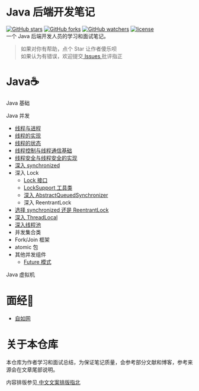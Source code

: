# Java 后端开发笔记
[![GitHub stars](https://img.shields.io/github/stars/nekolr/java-notes.svg?style=flat-square&label=Stars)](https://github.com/nekolr/java-notes) [![GitHub forks](https://img.shields.io/github/forks/nekolr/java-notes.svg?style=flat-square&label=Fork)](https://github.com/nekolr/java-notes) [![GitHub watchers](https://img.shields.io/github/watchers/nekolr/java-notes.svg?style=flat-square&label=Watch)](https://github.com/nekolr/java-notes) [![license](https://img.shields.io/github/license/mashape/apistatus.svg?style=flat-square)](https://github.com/nekolr/java-notes/blob/master/LICENSE)   
一个 Java 后端开发人员的学习和面试笔记。  
> 如果对你有帮助，点个 Star 让作者傻乐呗  
如果认为有错误，欢迎提交[ Issues ](https://github.com/nekolr/java-notes/issues/new)批评指正  

# Java☕

Java 基础  

Java 并发  
- [线程与进程](https://github.com/nekolr/java-notes/blob/master/notes/线程与进程.md)
- [线程的实现](https://github.com/nekolr/java-notes/blob/master/notes/线程的实现.md)
- [线程的状态](https://github.com/nekolr/java-notes/blob/master/notes/线程的状态.md)
- [线程控制与线程通信基础](https://github.com/nekolr/java-notes/blob/master/notes/线程控制与线程通信基础.md)
- [线程安全与线程安全的实现](https://github.com/nekolr/java-notes/blob/master/notes/线程安全与线程安全的实现.md)
- [深入 synchronized](https://github.com/nekolr/java-notes/blob/master/notes/深入%20synchronized.md)
- 深入 Lock
    - [Lock 接口](https://github.com/nekolr/java-notes/blob/master/notes/深入%20Lock.md#lock-接口)
    - [LockSupport 工具类](https://github.com/nekolr/java-notes/blob/master/notes/深入%20Lock.md#locksupportjdk-18)
    - [深入 AbstractQueuedSynchronizer](https://github.com/nekolr/java-notes/blob/master/notes/深入%20Lock.md#深入-abstractqueuedsynchronizerjdk-18)
    - 深入 ReentrantLock
- [选择 synchronized 还是 ReentrantLock](https://github.com/nekolr/java-notes/blob/master/notes/选择%20synchronized%20还是%20ReentrantLock.md)
- [深入 ThreadLocal](https://github.com/nekolr/java-notes/blob/master/notes/深入%20ThreadLocal.md)
- [深入线程池](https://github.com/nekolr/java-notes/blob/master/notes/深入线程池.md)
- 并发集合类
- Fork/Join 框架
- atomic 包
- 其他并发组件
    - [Future 模式](https://github.com/nekolr/java-notes/blob/master/notes/Future%20模式.md)

Java 虚拟机  

# 面经📝
- [自如网](https://github.com/nekolr/java-notes/blob/master/notes/自如网.md#自如网)

# 关于本仓库

本仓库为作者学习和面试总结，为保证笔记质量，会参考部分文献和博客，参考来源会在文章尾部说明。  

内容排版参见[ 中文文案排版指北 ](https://github.com/mzlogin/chinese-copywriting-guidelines)